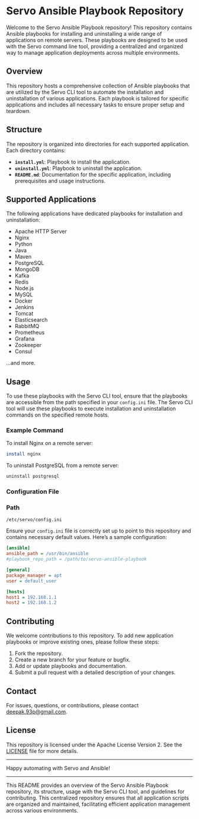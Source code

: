 # Servo Ansible Playbook Repository

Welcome to the Servo Ansible Playbook repository! This repository contains Ansible playbooks for installing and uninstalling a wide range of applications on remote servers. These playbooks are designed to be used with the Servo command line tool, providing a centralized and organized way to manage application deployments across multiple environments.

## Overview

This repository hosts a comprehensive collection of Ansible playbooks that are utilized by the Servo CLI tool to automate the installation and uninstallation of various applications. Each playbook is tailored for specific applications and includes all necessary tasks to ensure proper setup and teardown.

## Structure

The repository is organized into directories for each supported application. Each directory contains:

- **`install.yml`**: Playbook to install the application.
- **`uninstall.yml`**: Playbook to uninstall the application.
- **`README.md`**: Documentation for the specific application, including prerequisites and usage instructions.

## Supported Applications

The following applications have dedicated playbooks for installation and uninstallation:

- Apache HTTP Server
- Nginx
- Python
- Java
- Maven
- PostgreSQL
- MongoDB
- Kafka
- Redis
- Node.js
- MySQL
- Docker
- Jenkins
- Tomcat
- Elasticsearch
- RabbitMQ
- Prometheus
- Grafana
- Zookeeper
- Consul

...and more.

## Usage

To use these playbooks with the Servo CLI tool, ensure that the playbooks are accessible from the path specified in your `config.ini` file. The Servo CLI tool will use these playbooks to execute installation and uninstallation commands on the specified remote hosts.

### Example Command

To install Nginx on a remote server:
```bash
install nginx
```

To uninstall PostgreSQL from a remote server:
```bash
uninstall postgresql
```

### Configuration File

### Path
`/etc/servo/config.ini`

Ensure your `config.ini` file is correctly set up to point to this repository and contains necessary default values. Here’s a sample configuration:

```ini
[ansible]
ansible_path = /usr/bin/ansible
#playbook_repo_path = /path/to/servo-ansible-playbook

[general]
package_manager = apt
user = default_user

[hosts]
host1 = 192.168.1.1
host2 = 192.168.1.2
```

## Contributing

We welcome contributions to this repository. To add new application playbooks or improve existing ones, please follow these steps:

1. Fork the repository.
2. Create a new branch for your feature or bugfix.
3. Add or update playbooks and documentation.
4. Submit a pull request with a detailed description of your changes.

## Contact

For issues, questions, or contributions, please contact deepak.93p@gmail.com.

## License

This repository is licensed under the Apache License Version 2. See the [LICENSE](LICENSE) file for more details.

---

Happy automating with Servo and Ansible!

---

This README provides an overview of the Servo Ansible Playbook repository, its structure, usage with the Servo CLI tool, and guidelines for contributing. This centralized repository ensures that all application scripts are organized and maintained, facilitating efficient application management across various environments.